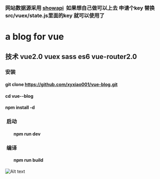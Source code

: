 ### 网站数据源采用 [showapi](https://www.showapi.com/api/apiList)  如果想自己做可以上去 申请个key 替换src/vuex/state.js里面的key 就可以使用了

#  a blog for vue  

##      技术 vue2.0 vuex sass es6 vue-router2.0
###  安装
####         git clone https://github.com/xyxiao001/vue-blog.git
####         cd vue--blog
####         npm install -d
###  启动
####         npm run dev
###  编译
####         npm run build
![Alt text](http://a1.qpic.cn/psb?/V12SQR6G1TGQE4/AO0zvL8NP0V*Fguck9EhwfuVhOE24PoDBohYKc5jL80!/b/dHUAAAAAAAAA&bo=QwWAAgAAAAABAOM!&rf=viewer_4)

